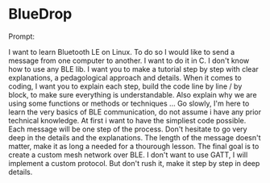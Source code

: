 # BlueDrop

Prompt:

I want to learn Bluetooth LE on Linux. To do so I would like to send a message from one computer to another. I want to do it in C. I don't know how to use any BLE lib. 
I want you to make a tutorial step by step with clear explanations, a pedagological approach and details.
When it comes to coding, I want you to explain each step, build the code line by line / by block, to make sure everything is understandable. Also explain why we are using some functions or methods or techniques ...
Go slowly, I'm here to learn the very basics of BLE communication, do not assume i have any prior technical knowledge.
At first i want to have the simpliest code possible.
Each message will be one step of the process. Don't hesitate to go very deep in the details and the explanations.
The length of the message doesn't matter, make it as long a needed for a thourough lesson.
The final goal is to create a custom mesh network over BLE.
I don't want to use GATT, I will implement a custom protocol.
But don't rush it, make it step by step in deep details.